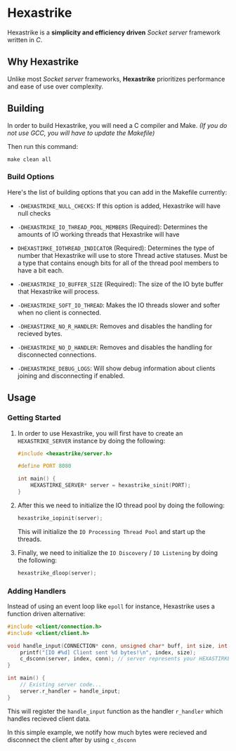 # Hexastrike

Hexastrike is a **simplicity and efficiency driven** *Socket server* framework written in *C*.

## Why Hexastrike

Unlike most *Socket server* frameworks, **Hexastrike** prioritizes performance and ease of use over complexity. 

## Building

In order to build Hexastrike, you will need a C compiler and Make.
*(If you do not use GCC, you will have to update the Makefile)*

Then run this command:
```
make clean all
```

### Build Options
Here's the list of building options that you can add in the Makefile currently:
- `-DHEXASTRIKE_NULL_CHECKS`: If this option is added, Hexastrike will have null checks

- `-DHEXASTRIKE_IO_THREAD_POOL_MEMBERS` (Required): Determines the amounts of IO working threads that Hexastrike will have
- `DHEXASTIRKE_IOTHREAD_INDICATOR` (Required): Determines the type of number that Hexastrike will use to store Thread active statuses. Must be a type that contains enough bits for all of the thread pool members to have a bit each.

- `-DHEXASTRIKE_IO_BUFFER_SIZE` (Required): The size of the IO byte buffer that Hexastrike will process.

- `-DHEXASTRIKE_SOFT_IO_THREAD`: Makes the IO threads slower and softer when no client is connected.

- `-DHEXASTIRKE_NO_R_HANDLER`: Removes and disables the handling for recieved bytes.
- `-DHEXASTRIKE_NO_D_HANDLER`: Removes and disables the handling for disconnected connections.

- `-DHEXASTRIKE_DEBUG_LOGS`: Will show debug information about clients joining and disconnecting if enabled.

## Usage

### Getting Started

1. In order to use Hexastrike, you will first have to create an ``HEXASTRIKE_SERVER`` instance by doing the following:

    ```C
    #include <hexastrike/server.h>

    #define PORT 8080

    int main() {
        HEXASTIRKE_SERVER* server = hexastrike_sinit(PORT);
    }
    ```



2. After this we need to initialize the IO thread pool by doing the following:
    ```C
    hexastrike_iopinit(server);
    ```

    This will initialize the `IO Processing Thread Pool` and start up the threads.


3. Finally, we need to initialize the `IO Discovery` / `IO Listening` by doing the following:

    ```C
    hexastrike_dloop(server);
    ```

### Adding Handlers

Instead of using an event loop like `epoll` for instance, Hexastrike uses a function driven alternative:

```C
#include <client/connection.h>
#include <client/client.h>

void handle_input(CONNECTION* conn, unsigned char* buff, int size, int index) {
    printf("[IO #%d] Client sent %d bytes!\n", index, size);
    c_dsconn(server, index, conn); // server represents your HEXASTIRKE_SERVER instance.
}

int main() {
    // Existing server code...
    server.r_handler = handle_input; 
}
```

This will register the `handle_input` function as the handler `r_handler` which handles recieved client data.

In this simple example, we notify how much bytes were recieved and disconnect the client after by using `c_dsconn`